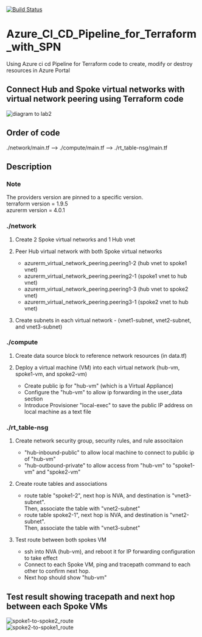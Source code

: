 [![Build Status](https://dev.azure.com/MosesOwaseye/hub%20and%20spokes%20vnet%20peering/_apis/build/status%2Fhub%20and%20spokes%20vnet%20peering?branchName=main)](https://dev.azure.com/MosesOwaseye/hub%20and%20spokes%20vnet%20peering/_build/latest?definitionId=6&branchName=main)

# Azure_CI_CD_Pipeline_for_Terraform_with_SPN
Using Azure ci cd Pipeline for Terraform code to create, modify or destroy resources in Azure Portal
## Connect Hub and Spoke virtual networks with virtual network peering using Terraform code

![diagram to lab2](https://learn.microsoft.com/en-us/azure/virtual-network/media/tutorial-connect-virtual-networks-portal/resources-diagram.png#lightbox)
## Order of code
./network/main.tf --> ./compute/main.tf --> ./rt_table-nsg/main.tf

## Description

### Note
The providers version are pinned to a specific version.\
terraform version = 1.9.5\
azurerm version = 4.0.1 

### ./network
1. Create 2 Spoke virtual networks and 1 Hub vnet
  
2. Peer Hub virtual network with both Spoke virtual networks
   - azurerm_virtual_network_peering.peering1-2 (hub vnet to spoke1 vnet) 
   - azurerm_virtual_network_peering.peering2-1 (spoke1 vnet to hub vnet)
   - azurerm_virtual_network_peering.peering1-3 (hub vnet to spoke2 vnet) 
   - azurerm_virtual_network_peering.peering3-1 (spoke2 vnet to hub vnet)

3. Create subnets in each virtual network - (vnet1-subnet, vnet2-subnet, and vnet3-subnet) 
 
### ./compute
1. Create data source block to reference network resources (in data.tf)

2. Deploy a virtual machine (VM) into each virtual network (hub-vm, spoke1-vm, and spoke2-vm)
   - Create public ip for "hub-vm" (which is a Virtual Appliance)
   - Configure the "hub-vm" to allow ip forwarding in the user_data section
   - Introduce Provisioner "local-exec" to save the public IP address on local machine as a text file  

### ./rt_table-nsg
1. Create network security group, security rules, and rule associtaion
   - "hub-inbound-public" to allow local machine to connect to public ip of "hub-vm"
   - "hub-outbound-private" to allow access from "hub-vm" to "spoke1-vm" and "spoke2-vm"
  
2. Create route tables and associations
   - route table "spoke1-2", next hop is NVA, and destination is "vnet3-subnet".\
     Then, associate the table with "vnet2-subnet"
   - route table spoke2-1", next hop is NVA, and destination is "vnet2-subnet".\
     Then, associate the table with "vnet3-subnet" 

3. Test route between both spokes VM
   - ssh into NVA (hub-vm), and reboot it for IP forwarding configuration to take effect
   - Connect to each Spoke VM, ping and tracepath command to each other to confirm next hop.
   - Next hop should show "hub-vm"

## Test result showing tracepath and next hop between each Spoke VMs 
![spoke1-to-spoke2_route](https://github.com/user-attachments/assets/7e955037-079e-4e46-a533-e7db5db4861d)      
![spoke2-to-spoke1_route](https://github.com/user-attachments/assets/647ee7a8-e422-4ef4-a7fd-43583223bce5)
